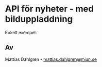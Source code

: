 # API för nyheter - med bilduppladdning
Enkelt exempel.

## Av
Mattias Dahlgren - mattias.dahlgren@miun.se